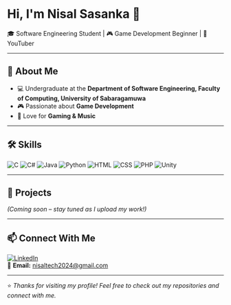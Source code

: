# Hi, I'm Nisal Sasanka 👋  

🎓 Software Engineering Student | 🎮 Game Development Beginner | 🎥 YouTuber  

---

## 🚀 About Me
- 💻 Undergraduate at the **Department of Software Engineering, Faculty of Computing, University of Sabaragamuwa**  
- 🎮 Passionate about **Game Development**  
- 🎵 Love for **Gaming & Music**  

---

## 🛠️ Skills
![C](https://img.shields.io/badge/C-00599C?style=flat&logo=c&logoColor=white)
![C#](https://img.shields.io/badge/C%23-239120?style=flat&logo=c-sharp&logoColor=white)
![Java](https://img.shields.io/badge/Java-ED8B00?style=flat&logo=java&logoColor=white)
![Python](https://img.shields.io/badge/Python-3776AB?style=flat&logo=python&logoColor=white)
![HTML](https://img.shields.io/badge/HTML-E34F26?style=flat&logo=html5&logoColor=white)
![CSS](https://img.shields.io/badge/CSS-1572B6?style=flat&logo=css3&logoColor=white)
![PHP](https://img.shields.io/badge/PHP-777BB4?style=flat&logo=php&logoColor=white)
![Unity](https://img.shields.io/badge/Unity-000000?style=flat&logo=unity&logoColor=white)

---

## 📂 Projects
*(Coming soon – stay tuned as I upload my work!)*  

---

## 📫 Connect With Me
[![LinkedIn](https://img.shields.io/badge/LinkedIn-blue?logo=linkedin&logoColor=white)](https://www.linkedin.com/in/)  
📧 **Email:** nisaltech2024@gmail.com  

---

⭐ *Thanks for visiting my profile! Feel free to check out my repositories and connect with me.*
